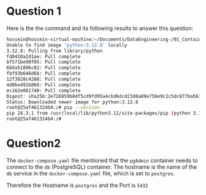 # Question 1

Here is the the command and its following results to answer this question:
```bash
hossein@hossein-virtual-machine:~/Documents/DataEngineering-/01_Containerization-and-IaC$ sudo docker run -it --entrypoint=bash python:3.12.8
Unable to find image 'python:3.12.8' locally
3.12.8: Pulling from library/python
fd0410a2d1ae: Pull complete 
bf571be90f05: Pull complete 
684a51896c82: Pull complete 
fbf93b646d6b: Pull complete 
12f3828c4288: Pull complete 
4d8be491b866: Pull complete 
ec162e081748: Pull complete 
Digest: sha256:2e726959b8df5cd9fd95a4cbd6dcd23d8a89e750e9c2c5dc077ba56365c6a925
Status: Downloaded newer image for python:3.12.8
root@25af461324b4:/# pip --version
pip 24.3.1 from /usr/local/lib/python3.12/site-packages/pip (python 3.12)
root@25af461324b4:/#
```


# Question2

The `docker-compose.yaml` file mentioned that the `pgAdmin` container needs to connect to the `db` (PostgreSQL) container. The hostname is the name of the `db` service in the `docker-compose.yaml` file, which is set to `postgres`.

Therefore the Hostname is `postgres` and the Port is `5432`